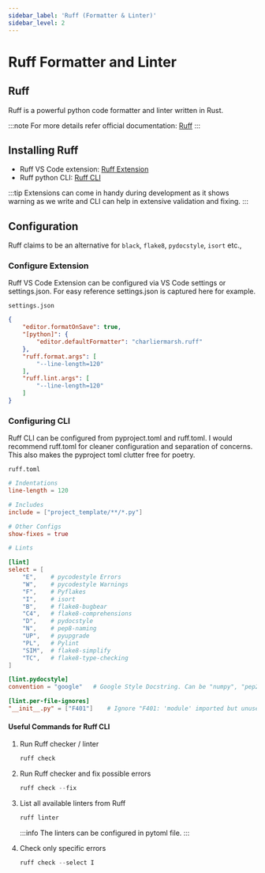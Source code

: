 ```yaml
---
sidebar_label: 'Ruff (Formatter & Linter)'
sidebar_level: 2
---
```


# Ruff Formatter and Linter

## Ruff

Ruff is a powerful python code formatter and linter written in Rust.

:::note
For more details refer official documentation: [Ruff](https://docs.astral.sh/ruff/)
:::

## Installing Ruff

- Ruff VS Code extension: [Ruff Extension](https://marketplace.visualstudio.com/items?itemName=charliermarsh.ruff)
- Ruff python CLI: [Ruff CLI](https://pypi.org/project/ruff/)

:::tip
Extensions can come in handy during development as it shows warning as we write and CLI can help in extensive
validation and fixing.
:::

## Configuration

Ruff claims to be an alternative for `black`, `flake8`, `pydocstyle`, `isort` etc.,

### Configure Extension

Ruff VS Code Extension can be configured via VS Code settings or settings.json. For easy reference settings.json is
captured here for example.

`settings.json`

```json
{
    "editor.formatOnSave": true,
    "[python]": {
        "editor.defaultFormatter": "charliermarsh.ruff"
    },
    "ruff.format.args": [
        "--line-length=120"
    ],
    "ruff.lint.args": [
        "--line-length=120"
    ]
}
```

### Configuring CLI

Ruff CLI can be configured from pyproject.toml and ruff.toml. I would recommend ruff.toml for cleaner configuration
and separation of concerns. This also makes the pyproject toml clutter free for poetry.

`ruff.toml`

```toml
# Indentations
line-length = 120

# Includes
include = ["project_template/**/*.py"]

# Other Configs
show-fixes = true

# Lints

[lint]
select = [
    "E",    # pycodestyle Errors
    "W",    # pycodestyle Warnings
    "F",    # Pyflakes
    "I",    # isort
    "B",    # flake8-bugbear
    "C4",   # flake8-comprehensions
    "D",    # pydocstyle
    "N",    # pep8-naming
    "UP",   # pyupgrade
    "PL",   # Pylint
    "SIM",  # flake8-simplify
    "TC",   # flake8-type-checking
]

[lint.pydocstyle]
convention = "google"   # Google Style Docstring. Can be "numpy", "pep257", or "google"

[lint.per-file-ignores]
"__init__.py" = ["F401"]    # Ignore "F401: 'module' imported but unused" in __init__.py files

```

#### Useful Commands for Ruff CLI

1. Run Ruff checker / linter

   ```powershell
   ruff check
   ```

2. Run Ruff checker and fix possible errors

   ```powershell
   ruff check --fix
   ```

3. List all available linters from Ruff

   ```powershell
   ruff linter  
   ```

   :::info
   The linters can be configured in pytoml file.
   :::

4. Check only specific errors

   ```powershell
   ruff check --select I
   ```
